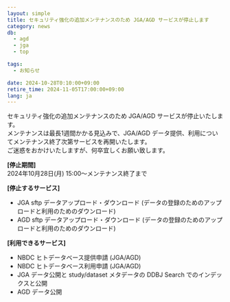 ```yaml
---
layout: simple
title: セキュリティ強化の追加メンテナンスのため JGA/AGD サービスが停止します
category: news
db:
  - agd
  - jga
  - top

tags:
  - お知らせ

date: 2024-10-28T0:10:00+09:00
retire_time: 2024-11-05T17:00:00+09:00
lang: ja
---
```


セキュリティ強化の追加メンテナンスのため JGA/AGD サービスが停止いたします。    
メンテナンスは最長1週間かかる見込みで、JGA/AGD データ提供、利用についてメンテナンス終了次第サービスを再開いたします。   
ご迷惑をおかけいたしますが、何卒宜しくお願い致します。  

**[停止期間]**    
2024年10月28日(月) 15:00～メンテナンス終了まで

**[停止するサービス]**
- JGA sftp データアップロード・ダウンロード (データの登録のためのアップロードと利用のためのダウンロード)
- AGD sftp データアップロード・ダウンロード (データの登録のためのアップロードと利用のためのダウンロード)

**[利用できるサービス]**
- NBDC ヒトデータベース提供申請 (JGA/AGD)
- NBDC ヒトデータベース利用申請 (JGA/AGD)
- JGA データ公開と study/dataset メタデータの DDBJ Search でのインデックスと公開
- AGD データ公開
